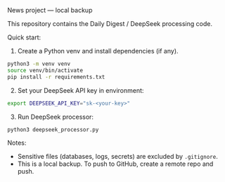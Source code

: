 News project — local backup

This repository contains the Daily Digest / DeepSeek processing code.

Quick start:

1. Create a Python venv and install dependencies (if any).

```bash
python3 -m venv venv
source venv/bin/activate
pip install -r requirements.txt
```

2. Set your DeepSeek API key in environment:

```bash
export DEEPSEEK_API_KEY="sk-<your-key>"
```

3. Run DeepSeek processor:

```bash
python3 deepseek_processor.py
```

Notes:
- Sensitive files (databases, logs, secrets) are excluded by `.gitignore`.
- This is a local backup. To push to GitHub, create a remote repo and push.
